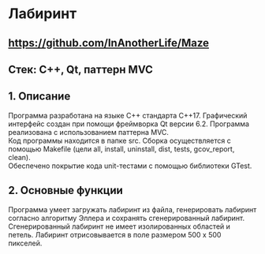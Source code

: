 # Лабиринт

## https://github.com/InAnotherLife/Maze

## Стек: С++, Qt, паттерн MVC
## 1. Описание
Программа разработана на языке С++ стандарта C++17. Графический интерфейс создан при помощи фреймворка Qt версии 6.2. Программа реализована с использованием паттерна MVC.  
Код программы находится в папке src. Сборка осуществляется с помощью Makefile (цели all, install, uninstall, dist, tests, gcov_report, clean).  
Обеспечено покрытие кода unit-тестами с помощью библиотеки GTest.

## 2. Основные функции

Программа умеет загружать лабиринт из файла, генерировать лабиринт согласно алгоритму Эллера и сохранять сгенерированный лабиринт.  
Сгенерированный лабиринт не имеет изолированных областей и петель. Лабиринт отрисовывается в поле размером 500 x 500 пикселей.  
